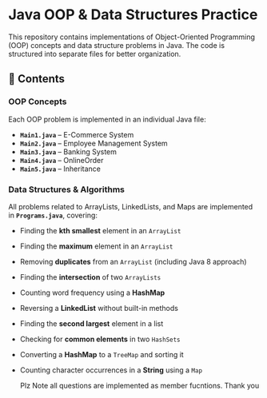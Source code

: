 # Java OOP & Data Structures Practice  

This repository contains implementations of Object-Oriented Programming (OOP) concepts and data structure problems in Java. The code is structured into separate files for better organization.  

## 📌 Contents  

### OOP Concepts  
Each OOP problem is implemented in an individual Java file:  

- **`Main1.java`** – E-Commerce System
- **`Main2.java`** – Employee Management System 
- **`Main3.java`** – Banking System 
- **`Main4.java`** –  OnlineOrder
- **`Main5.java`** – Inheritance 

### Data Structures & Algorithms  
All problems related to ArrayLists, LinkedLists, and Maps are implemented in **`Programs.java`**, covering:  

- Finding the **kth smallest** element in an `ArrayList`  
- Finding the **maximum** element in an `ArrayList`  
- Removing **duplicates** from an `ArrayList` (including Java 8 approach)  
- Finding the **intersection** of two `ArrayLists`  
- Counting word frequency using a **HashMap**  
- Reversing a **LinkedList** without built-in methods  
- Finding the **second largest** element in a list  
- Checking for **common elements** in two `HashSets`  
- Converting a **HashMap** to a `TreeMap` and sorting it  
- Counting character occurrences in a **String** using a `Map`

  Plz Note all questions are implemented as member fucntions.
  Thank you


